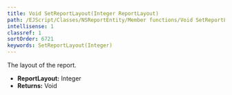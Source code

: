 ```yaml
---
title: Void SetReportLayout(Integer ReportLayout)
path: /EJScript/Classes/NSReportEntity/Member functions/Void SetReportLayout(Integer p_0)
intellisense: 1
classref: 1
sortOrder: 6721
keywords: SetReportLayout(Integer)
---
```



The layout of the report.



* **ReportLayout:** Integer
* **Returns:** Void


